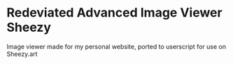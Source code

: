 # Redeviated Advanced Image Viewer Sheezy
Image viewer made for my personal website, ported to userscript for use on Sheezy.art
